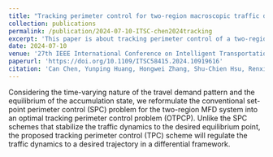```yaml
---
title: "Tracking perimeter control for two-region macroscopic traffic dynamics: An adaptive dynamic programming approach"
collection: publications
permalink: /publication/2024-07-10-ITSC-chen2024tracking
excerpt: 'This paper is about tracking perimeter control of a two-region MFD-based urban traffic dynamics.'
date: 2024-07-10
venue: '27th IEEE International Conference on Intelligent Transportation Systems (IEEE ITSC 2024), Edmonton, Canada'
paperurl: 'https://doi.org/10.1109/ITSC58415.2024.10919616'
citation: 'Can Chen, Yunping Huang, Hongwei Zhang, Shu-Chien Hsu, Renxin Zhong (2024). &quot;Tracking perimeter control for two-region macroscopic traffic dynamics: An adaptive dynamic programming approach.&quot; <i>27th IEEE International Conference on Intelligent Transportation Systems (IEEE ITSC 2024), Edmonton, Canada</i>. 0(0).'
---
```


Considering the time-varying nature of the travel demand pattern and the equilibrium of the accumulation state, we reformulate the conventional set-point perimeter control (SPC) problem for the two-region MFD system into an optimal tracking perimeter control problem (OTPCP). Unlike the SPC schemes that stabilize the traffic dynamics to the desired equilibrium point, the proposed tracking perimeter control (TPC) scheme will regulate the traffic dynamics to a desired trajectory in a differential framework.
